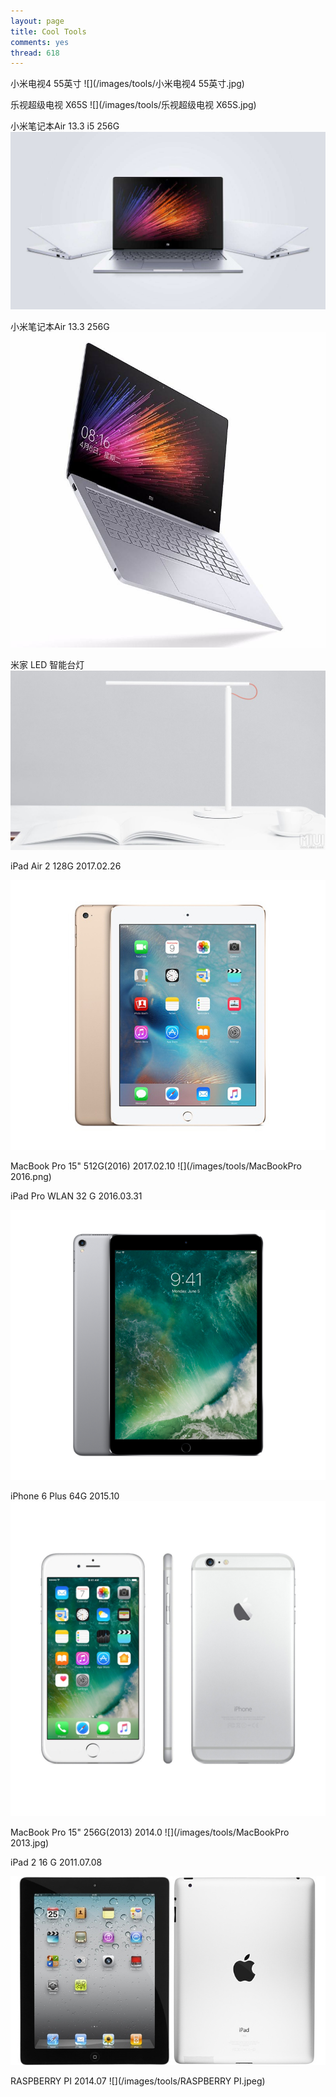 ```yaml
---
layout: page
title: Cool Tools
comments: yes
thread: 618
---
```




小米电视4 55英寸
![](/images/tools/小米电视4 55英寸.jpg)

乐视超级电视 X65S
![](/images/tools/乐视超级电视 X65S.jpg)

小米笔记本Air 13.3 i5 256G
![](/images/tools/小米笔记本Air2.jpg)

小米笔记本Air 13.3 256G
![](/images/tools/小米笔记本Air.jpg)

米家 LED 智能台灯
![](/images/tools/小米智能台灯.jpg)


iPad Air 2 128G
2017.02.26

![](/images/tools/iPadAir2.jpg)


MacBook Pro 15" 512G(2016)
2017.02.10
![](/images/tools/MacBookPro 2016.png)


iPad Pro WLAN 32 G
2016.03.31

![](/images/tools/iPadPro.png)

iPhone 6 Plus 64G
2015.10
![](/images/tools/iPhone6Plus.jpg)


MacBook Pro 15" 256G(2013)
2014.0
![](/images/tools/MacBookPro 2013.jpg)


iPad 2 16 G
2011.07.08

![](/images/tools/iPad2.jpg)

RASPBERRY PI
2014.07
![](/images/tools/RASPBERRY PI.jpeg)
